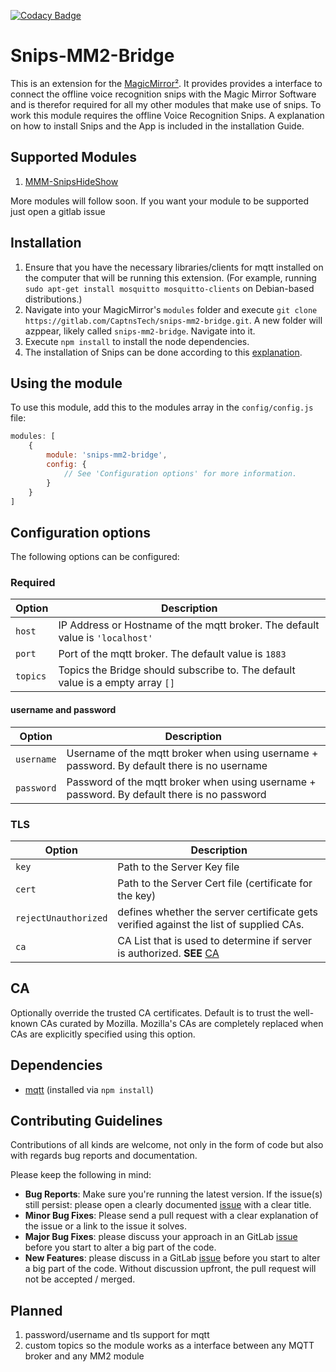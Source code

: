 [![Codacy Badge](https://api.codacy.com/project/badge/Grade/abf2560c1f05419daf6d1c9835ea0ff2)](https://www.codacy.com/app/MagicMirror2/mqtt-mm2-bridge?utm_source=github.com&amp;utm_medium=referral&amp;utm_content=maxbachmann/mqtt-mm2-bridge&amp;utm_campaign=Badge_Grade)

# Snips-MM2-Bridge
This is an extension for the [MagicMirror²](https://github.com/MichMich/MagicMirror).  It provides provides a interface to connect the offline voice recognition snips with the Magic Mirror Software and is therefor required for all my other modules that make use of snips.
To work this module requires the offline Voice Recognition Snips. A explanation on how to install Snips and the App is included in the installation Guide.

## Supported Modules
1.  [MMM-SnipsHideShow](https://gitlab.com/CaptnsTech/mmm-snipshideshow)

More modules will follow soon. If you want your module to be supported just open a gitlab issue

## Installation
1.  Ensure that you have the necessary libraries/clients for mqtt installed on the computer that will be running this extension.  (For example, running `sudo apt-get install mosquitto mosquitto-clients` on Debian-based distributions.)
2.  Navigate into your MagicMirror's `modules` folder and execute `git clone https://gitlab.com/CaptnsTech/snips-mm2-bridge.git`. A new folder will azppear, likely called `snips-mm2-bridge`.  Navigate into it.
3.  Execute `npm install` to install the node dependencies.
4.  The installation of Snips can be done according to this [explanation](https://snips.gitbook.io/getting-started/installation).

## Using the module
To use this module, add this to the modules array in the `config/config.js` file:
````javascript
modules: [
	{
		module: 'snips-mm2-bridge',
		config: {
			// See 'Configuration options' for more information.
		}
	}
]
````

## Configuration options
The following options can be configured:

### Required

| Option               | Description                                                                                 |
|----------------------|---------------------------------------------------------------------------------------------|
| `host`               | IP Address or Hostname of the mqtt broker. The default value is `'localhost'`               |
| `port`               | Port of the mqtt broker. The default value is `1883`                                        |
| `topics`             | Topics the Bridge should subscribe to. The default value is a empty array `[]`              |

#### username and password

| Option               | Description                                                                                 |
|----------------------|---------------------------------------------------------------------------------------------|
| `username`           | Username of the mqtt broker when using username + password. By default there is no username |
| `password`           | Password of the mqtt broker when using username + password. By default there is no password |

### TLS

| Option               | Description                                                                                 |
|----------------------|---------------------------------------------------------------------------------------------|
| `key`                | Path to the Server Key file                                                                 |
| `cert`               | Path to the Server Cert file (certificate for the key)                                      |
| `rejectUnauthorized` | defines whether the server certificate gets verified against the list of supplied CAs.      |
| `ca`                 | CA List that is used to determine if server is authorized. __SEE__ [CA](#CA)                |


## CA
Optionally override the trusted CA certificates. Default is to trust the well-known CAs curated by Mozilla. Mozilla's CAs are completely replaced when CAs are explicitly specified using this option.

## Dependencies
-  [mqtt](https://www.npmjs.com/package/mqtt) (installed via `npm install`)

## Contributing Guidelines
Contributions of all kinds are welcome, not only in the form of code but also with regards bug reports and documentation.

Please keep the following in mind:

-   __Bug Reports__: Make sure you're running the latest version. If the issue(s) still persist: please open a clearly documented [issue](https://gitlab.com/CaptnsTech/snips-mm2-bridge/issues) with a clear title.
-   __Minor Bug Fixes__: Please send a pull request with a clear explanation of the issue or a link to the issue it solves.
-   __Major Bug Fixes__: please discuss your approach in an GitLab [issue](https://gitlab.com/CaptnsTech/snips-mm2-bridge/issues) before you start to alter a big part of the code.
-   __New Features__: please discuss in a GitLab [issue](https://gitlab.com/CaptnsTech/snips-mm2-bridge/issues) before you start to alter a big part of the code. Without discussion upfront, the pull request will not be accepted / merged.

## Planned
1.  password/username and tls support for mqtt
2.  custom topics so the module works as a interface between any MQTT broker and any MM2 module
